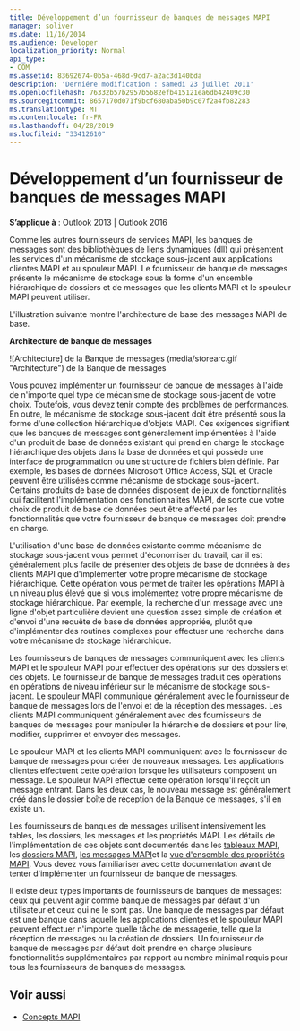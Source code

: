 ```yaml
---
title: Développement d’un fournisseur de banques de messages MAPI
manager: soliver
ms.date: 11/16/2014
ms.audience: Developer
localization_priority: Normal
api_type:
- COM
ms.assetid: 83692674-0b5a-468d-9cd7-a2ac3d140bda
description: 'Derniére modification : samedi 23 juillet 2011'
ms.openlocfilehash: 76332b57b2957b5682efb415121ea6db42409c30
ms.sourcegitcommit: 8657170d071f9bcf680aba50b9c07f2a4fb82283
ms.translationtype: MT
ms.contentlocale: fr-FR
ms.lasthandoff: 04/28/2019
ms.locfileid: "33412610"
---
```

# <a name="developing-a-mapi-message-store-provider"></a>Développement d’un fournisseur de banques de messages MAPI
  
**S’applique à** : Outlook 2013 | Outlook 2016 
  
Comme les autres fournisseurs de services MAPI, les banques de messages sont des bibliothèques de liens dynamiques (dll) qui présentent les services d'un mécanisme de stockage sous-jacent aux applications clientes MAPI et au spouleur MAPI. Le fournisseur de banque de messages présente le mécanisme de stockage sous la forme d'un ensemble hiérarchique de dossiers et de messages que les clients MAPI et le spouleur MAPI peuvent utiliser.
  
L'illustration suivante montre l'architecture de base des messages MAPI de base.
  
**Architecture de banque de messages**
  
![Architecture] de la Banque de messages (media/storearc.gif "Architecture") de la Banque de messages
  
Vous pouvez implémenter un fournisseur de banque de messages à l'aide de n'importe quel type de mécanisme de stockage sous-jacent de votre choix. Toutefois, vous devez tenir compte des problèmes de performances. En outre, le mécanisme de stockage sous-jacent doit être présenté sous la forme d'une collection hiérarchique d'objets MAPI. Ces exigences signifient que les banques de messages sont généralement implémentées à l'aide d'un produit de base de données existant qui prend en charge le stockage hiérarchique des objets dans la base de données et qui possède une interface de programmation ou une structure de fichiers bien définie. Par exemple, les bases de données Microsoft Office Access, SQL et Oracle peuvent être utilisées comme mécanisme de stockage sous-jacent. Certains produits de base de données disposent de jeux de fonctionnalités qui facilitent l'implémentation des fonctionnalités MAPI, de sorte que votre choix de produit de base de données peut être affecté par les fonctionnalités que votre fournisseur de banque de messages doit prendre en charge.
  
L'utilisation d'une base de données existante comme mécanisme de stockage sous-jacent vous permet d'économiser du travail, car il est généralement plus facile de présenter des objets de base de données à des clients MAPI que d'implémenter votre propre mécanisme de stockage hiérarchique. Cette opération vous permet de traiter les opérations MAPI à un niveau plus élevé que si vous implémentez votre propre mécanisme de stockage hiérarchique. Par exemple, la recherche d'un message avec une ligne d'objet particulière devient une question assez simple de création et d'envoi d'une requête de base de données appropriée, plutôt que d'implémenter des routines complexes pour effectuer une recherche dans votre mécanisme de stockage hiérarchique.
  
Les fournisseurs de banques de messages communiquent avec les clients MAPI et le spouleur MAPI pour effectuer des opérations sur des dossiers et des objets. Le fournisseur de banque de messages traduit ces opérations en opérations de niveau inférieur sur le mécanisme de stockage sous-jacent. Le spouleur MAPI communique généralement avec le fournisseur de banque de messages lors de l'envoi et de la réception des messages. Les clients MAPI communiquent généralement avec des fournisseurs de banques de messages pour manipuler la hiérarchie de dossiers et pour lire, modifier, supprimer et envoyer des messages.
  
Le spouleur MAPI et les clients MAPI communiquent avec le fournisseur de banque de messages pour créer de nouveaux messages. Les applications clientes effectuent cette opération lorsque les utilisateurs composent un message. Le spouleur MAPI effectue cette opération lorsqu'il reçoit un message entrant. Dans les deux cas, le nouveau message est généralement créé dans le dossier boîte de réception de la Banque de messages, s'il en existe un.
  
Les fournisseurs de banques de messages utilisent intensivement les tables, les dossiers, les messages et les propriétés MAPI. Les détails de l'implémentation de ces objets sont documentés dans les [tableaux MAPI](mapi-tables.md), les [dossiers MAPI](mapi-folders.md), [les messages MAPI](mapi-messages.md)et la [vue d'ensemble des propriétés MAPI](mapi-property-overview.md). Vous devez vous familiariser avec cette documentation avant de tenter d'implémenter un fournisseur de banque de messages.
  
Il existe deux types importants de fournisseurs de banques de messages: ceux qui peuvent agir comme banque de messages par défaut d'un utilisateur et ceux qui ne le sont pas. Une banque de messages par défaut est une banque dans laquelle les applications clientes et le spouleur MAPI peuvent effectuer n'importe quelle tâche de messagerie, telle que la réception de messages ou la création de dossiers. Un fournisseur de banque de messages par défaut doit prendre en charge plusieurs fonctionnalités supplémentaires par rapport au nombre minimal requis pour tous les fournisseurs de banques de messages.
  
## <a name="see-also"></a>Voir aussi

- [Concepts MAPI](mapi-concepts.md)

